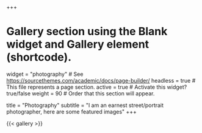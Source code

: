 +++
# Gallery section using the Blank widget and Gallery element (shortcode).
widget = "photography"  # See https://sourcethemes.com/academic/docs/page-builder/
headless = true  # This file represents a page section.
active = true  # Activate this widget? true/false
weight = 90  # Order that this section will appear.

title = "Photography"
subtitle = "I am an earnest street/portrait photographer, here are some featured images"
+++

{{< gallery >}}
